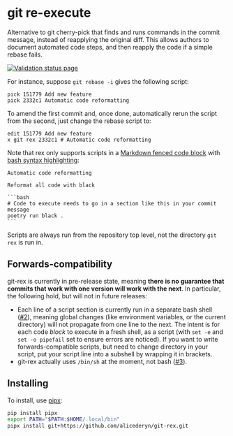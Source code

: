 git re-execute
==============

Alternative to git cherry-pick that finds and runs commands in the commit message, instead of reapplying the original diff. This allows authors to document automated code steps, and then reapply the code if a simple rebase fails.

[![Validation status page](https://github.com/alicederyn/git-rex/actions/workflows/validation.yml/badge.svg?branch=main)](https://github.com/alicederyn/git-rex/actions/workflows/validation.yml?query=branch%3Amain)

For instance, suppose `git rebase -i` gives the following script:

```
pick 151779 Add new feature
pick 2332c1 Automatic code reformatting
```

To amend the first commit and, once done, automatically rerun the script from the second, just change the rebase script to:

```
edit 151779 Add new feature
x git rex 2332c1 # Automatic code reformatting
```

Note that rex only supports scripts in a [Markdown fenced code block] with
[bash syntax highlighting]:

````
Automatic code reformatting

Reformat all code with black

```bash
# Code to execute needs to go in a section like this in your commit message
poetry run black .
```
````

Scripts are always run from the repository top level, not the directory `git rex` is run in.

[Markdown fenced code block]: https://www.markdownguide.org/extended-syntax/#fenced-code-blocks
[bash syntax highlighting]: https://www.markdownguide.org/extended-syntax/#syntax-highlighting


Forwards-compatibility
----------------------

git-rex is currently in pre-release state, meaning **there is no guarantee that commits that work with one version will work with the next**. In particular, the following hold, but will not in future releases:

* Each line of a script section is currently run in a separate bash shell ([#2]), meaning global changes (like environment variables, or the current directory) will not propagate from one line to the next. The intent is for each code *block* to execute in a fresh shell, as a script (with `set -e` and `set -o pipefail` set to ensure errors are noticed). If you want to write forwards-compatible scripts, but need to change directory in your script, put your script line into a subshell by wrapping it in brackets.
* git-rex actually uses `/bin/sh` at the moment, not bash ([#3]).

[#1]: https://github.com/alicederyn/git-rex/issues/1
[#2]: https://github.com/alicederyn/git-rex/issues/2
[#3]: https://github.com/alicederyn/git-rex/issues/3


Installing
----------

To install, use [pipx]:

```bash
pip install pipx
export PATH="$PATH:$HOME/.local/bin"
pipx install git+https://github.com/alicederyn/git-rex.git
```

[pipx]: https://pipxproject.github.io/pipx/
